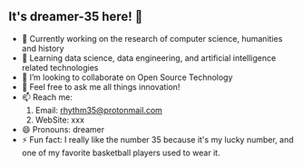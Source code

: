 ## It's dreamer-35 here! 👋

- 🔭 Currently working on the research of computer science, humanities and history 
- 🌱 Learning data science, data engineering, and artificial intelligence related technologies
- 👯 I’m looking to collaborate on Open Source Technology
- 💬 Feel free to ask me all things innovation!
- 📫 Reach me:
    1. Email: rhythm35@protonmail.com
    2. WebSite: xxx
- 😄 Pronouns: dreamer
- ⚡ Fun fact: I really like the number 35 because it's my lucky number, and one of my favorite basketball players used to wear it.
